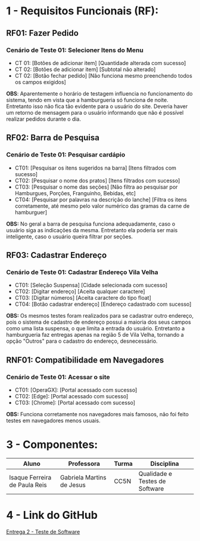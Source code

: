 # 1 - Requisitos Funcionais (RF):

## RF01: Fazer Pedido

### Cenário de Teste 01: Selecioner Itens do Menu

* CT 01: [Botões de adicionar item] [Quantidade alterada com sucesso]
* CT 02: [Botões de adicionar item] [Subtotal não alterado]
* CT 02: [Botão fechar pedido] [Não funciona mesmo preenchendo todos os campos exigidos]

**OBS**: Aparentemente o horário de testagem influencia no funcionamento do sistema, tendo em vista que a hamburgueria só funciona de noite. Entretanto isso não fica tão evidente para o usuário do site. Deveria haver um retorno de mensagem para o usuário informando que não é possível realizar pedidos durante o dia.

## RF02: Barra de Pesquisa

### Cenário de Teste 01: Pesquisar cardápio

* CT01: [Pesquisar os itens sugeridos na barra] [Itens filtrados com sucesso]
* CT02: [Pesquisar o nome dos pratos] [Itens filtrados com sucesso]
* CT03: [Pesquisar o nome das seções] [Não filtra ao pesquisar por Hamburgues, Porções, Franguinho, Bebidas, etc]
* CT04: [Pesquisar por palavras na descrição do lanche] [Filtra os itens corretamente, até mesmo pelo valor numérico das gramas da carne de hamburguer]

**OBS:** No geral a barra de pesquisa funciona adequadamente, caso o usuário siga as indicações da mesma. Entretanto ela poderia ser mais inteligente, caso o usuário queira filtrar por seções.

## RF03: Cadastrar Endereço

### Cenário de Teste 01: Cadastrar Endereço Vila Velha

* CT01: [Seleção Suspensa] [Cidade selecionada com sucesso]
* CT02: [Digitar endereço] [Aceita qualquer caractere]
* CT03: [Digitar números] [Aceita caractere do tipo float]
* CT04: [Botão cadastrar endereço] [Endereço cadastrado com sucesso]

**OBS:** Os mesmos testes foram realizados para se cadastrar outro endereço, pois o sistema de cadastro de endereço possui a maioria dos seus campos como uma lista suspensa, o que limita a entrada do usuário. Entretanto a hamburgueria faz entregas apenas na região 5 de Vila Velha, tornando a opção "Outros" para o cadastro do endereço, desnecessário.

## RNF01: Compatibilidade em Navegadores

### Cenário de Teste 01: Acessar o site

* CT01: [OperaGX]: [Portal acessado com sucesso]
* CT02: [Edge]: [Portal acessado com sucesso]
* CT03: [Chrome]: [Portal acessado com sucesso]

**OBS:** Funciona corretamente nos navegadores mais famosos, não foi feito testes em navegadores menos usuais.

# 3 - Componentes:

| Aluno                         | Professora                | Turma | Disciplina                     |
| ----------------------------- | ------------------------- | ----- | ------------------------------ |
| Isaque Ferreira de Paula Reis | Gabriela Martins de Jesus | CC5N  | Qualidade e Testes de Software |

# 4 - Link do GitHub

[Entrega 2 - Teste de Software](https://github.com/Fisaq/universidade_vila_velha/edit/main/Qualidade%20de%20Software/Entrega%2002.md)
